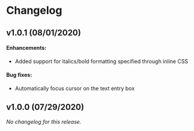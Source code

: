 # Changelog

## v1.0.1 (08/01/2020)

#### Enhancements:

- Added support for italics/bold formatting specified through inline CSS

#### Bug fixes:

- Automatically focus cursor on the text entry box

## v1.0.0 (07/29/2020)
*No changelog for this release.*